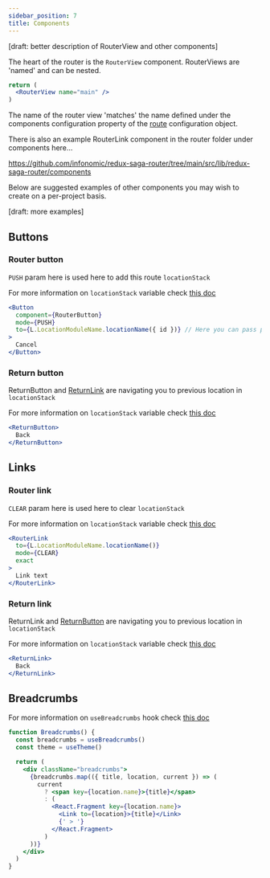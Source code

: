 ```yaml
---
sidebar_position: 7
title: Components
---
```


[draft: better description of RouterView and other components]

The heart of the router is the `RouterView` component. RouterViews are 'named' and can be nested.

```jsx
return (
  <RouterView name="main" />
)
```        

The name of the router view 'matches' the name defined under the components configuration property of the [route](/docs/routes) configuration object.

There is also an example RouterLink component in the router folder under components here...

https://github.com/infonomic/redux-saga-router/tree/main/src/lib/redux-saga-router/components

Below are suggested examples of other components you may wish to create on a per-project basis.

[draft: more examples]

## Buttons

### Router button

```PUSH``` param here is used here to add this route ```locationStack```

For more information on ```locationStack``` variable check [this doc](/docs/sagas/#setlocation)

```jsx
<Button
  component={RouterButton}
  mode={PUSH}
  to={L.LocationModuleName.locationName({ id })} // Here you can pass parameters defined in locations file
>
  Cancel
</Button>
```                

### Return button

ReturnButton and [ReturnLink](#return-link) are navigating you to previous location in ```locationStack```

For more information on ```locationStack``` variable check [this doc](/docs/sagas/#setlocation)

```jsx
<ReturnButton>
  Back
</ReturnButton>
```

## Links

### Router link

```CLEAR``` param here is used here to clear ```locationStack```

For more information on ```locationStack``` variable check [this doc](/docs/sagas/#setlocation)

```jsx
<RouterLink
  to={L.LocationModuleName.locationName()}
  mode={CLEAR} 
  exact
>
  Link text
</RouterLink>
```
### Return link

ReturnLink and [ReturnButton](#return-button) are navigating you to previous location in ```locationStack```

For more information on ```locationStack``` variable check [this doc](/docs/sagas/#setlocation)

```jsx
<ReturnLink>
  Back
</ReturnLink>
```

## Breadcrumbs
For more information on ```useBreadcrumbs``` hook check [this doc](/hooks.md/#useBreadcrumbs)


```jsx
function Breadcrumbs() {
  const breadcrumbs = useBreadcrumbs()
  const theme = useTheme()

  return (
    <div className="breadcrumbs">
      {breadcrumbs.map(({ title, location, current }) => (
        current
          ? <span key={location.name}>{title}</span>
          : (
            <React.Fragment key={location.name}>
              <Link to={location}>{title}</Link>
              {' > '}
            </React.Fragment>
          )
      ))}
    </div>
  )
}
```



